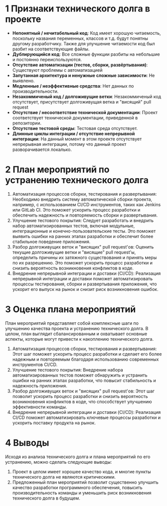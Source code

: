# 1 Признаки технического долга в проекте

- **Непонятный / нечитабельный код**: Код имеет хорошую читаемость, поскольку названия переменных, классов и т.д. будут понятны другому разработчику. Также для улучшение читаемости код был разбит на соответствующие файлы.
- **Дублирующийся код**: Все сложные функции разбиты на небольшие и постоянно переиспользуются.
- **Отсутствие автоматизации (тестов, сборки, развёртывания)**: Существуют проблемы с автоматизацией
- **Запутанная архитектура и ненужные сложные зависимости**: Не выявлено.
- **Медленные / неэффективные средства**: Нет данных по производительности.
- **Незакоммиченый код / долгоживущие ветки**: Незакоммиченый код отсутствует, присутствует долгоживущая ветка и "висящий" pull request 
- **Отсутствие / несоответствие технической документации**: Проект соответствует технической документации, приведенной в репозитории.
- **Отсутствие тестовой среды**: Тестовая среда отсутствует.
- **Длинные циклы интеграции / отсутствие непрерывной интеграции**: На данный момент в этом проекте отсутствует непрерывная интеграции, потому что данный проект разворачивается локалько.


# 2 План мероприятий по устранению технического долга


1. Автоматизация процессов сборки, тестирования и развертывания: Необходимо внедрить систему автоматической сборки проекта, например, с использованием CI/CD инструментов, таких как Jenkins или GitLab CI. Это поможет ускорить процесс разработки и обеспечить надежность и повторяемость сборки и развертывания.
2. Улучшение тестового покрытия: Следует разработать и внедрить набор автоматизированных тестов, включая модульные, интеграционные и конечно-пользовательские тесты. Это поможет выявить ошибки на ранних этапах разработки и обеспечит более стабильное поведение приложения.
3. Разбор долгоживущих веток и "висящих" pull request'ов: Оценить текущие долгоживущие ветки и "висящие" pull request'ы, определить причины их затяжного существования и принять меры по их разрешению. Это поможет ускорить процесс разработки и снизить вероятность возникновения конфликтов в коде.
4. Внедрение непрерывной интеграции и доставки (CI/CD): Реализация непрерывной интеграции и доставки поможет автоматизировать процессы тестирования, сборки и развертывания приложения, что ускорит его выпуск на рынок и снизит риск возникновения ошибок.

# 3 Оценка плана мероприятий

План мероприятий представляет собой комплексные шаги по улучшению качества проекта и устранению технического долга. В целом, план выглядит сбалансированным и охватывает основные аспекты, которые могут привести к накоплению технического долга.

1. Автоматизация процессов сборки, тестирования и развертывания: Этот шаг поможет ускорить процесс разработки и сделает его более надежным и повторяемым благодаря использованию современных инструментов CI/CD.
2. Улучшение тестового покрытия: Внедрение набора автоматизированных тестов поможет обнаружить и устранить ошибки на ранних этапах разработки, что повысит стабильность и надежность приложения.
3. Разбор долгоживущих веток и "висящих" pull request'ов: Этот шаг позволит ускорить процесс разработки и снизить вероятность возникновения конфликтов в коде, что способствует улучшению эффективности команды.
4. Внедрение непрерывной интеграции и доставки (CI/CD): Реализация CI/CD поможет автоматизировать ключевые процессы разработки и ускорить поставку продукта на рынок.

# 4 Выводы

Исходя из анализа технического долга и плана мероприятий по его устранению, можно сделать следующие выводы:

1. Проект в целом имеет хорошее качество кода, и многие пункты технического долга не являются критическими.
2. Предложенный план мероприятий позволит существенно улучшить качество разработки программного обеспечения, повысить производительность команды и уменьшить риск возникновения технического долга в будущем.
